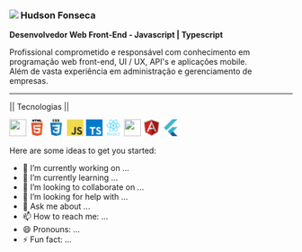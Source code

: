 ### <img src="https://raw.githubusercontent.com/MartinHeinz/MartinHeinz/master/wave.gif" width="30px" /> Hudson Fonseca 

**Desenvolvedor Web Front-End - Javascript | Typescript**

Profissional comprometido e responsável com conhecimento em programação web front-end, UI / UX, API's e aplicações mobile.<br/>
Além de vasta experiência em administração e gerenciamento de empresas.

---

|| Tecnologias ||

<img src="https://i.imgur.com/8MXusVC.png" width="30px" height="30px" /> <img src="https://github.com/devicons/devicon/blob/master/icons/html5/html5-original-wordmark.svg" width="30px" height="30px" /> <img src="https://github.com/devicons/devicon/blob/master/icons/css3/css3-original-wordmark.svg" width="30px" height="30px" /> <img src="https://github.com/devicons/devicon/blob/master/icons/javascript/javascript-original.svg" width="30px" height="30px" /> <img src="https://github.com/devicons/devicon/blob/master/icons/typescript/typescript-original.svg" width="30px" height="30px" /> <img src="https://github.com/devicons/devicon/blob/master/icons/react/react-original-wordmark.svg" width="30px" height="30px" /> <img src="https://camo.githubusercontent.com/9a45407f0a2a0c52f76b9458728049eca3ddb60ecec92a43f8cd2af93d253940/68747470733a2f2f7061676570726f2e636f2f626c6f672f77702d636f6e74656e742f75706c6f6164732f323032302f30332f72656163742d6e61746976652d6c6f676f2d333234783337352e706e67" width="30px" height="30px" /> <img src="https://github.com/devicons/devicon/blob/master/icons/angularjs/angularjs-original.svg" width="30px" height="30px" /> <img src="https://github.com/devicons/devicon/blob/master/icons/flutter/flutter-original.svg" width="30px" height="30px" />


Here are some ideas to get you started:

- 🔭 I’m currently working on ...
- 🌱 I’m currently learning ...
- 👯 I’m looking to collaborate on ...
- 🤔 I’m looking for help with ...
- 💬 Ask me about ...
- 📫 How to reach me: ...
- 😄 Pronouns: ...
- ⚡ Fun fact: ...

